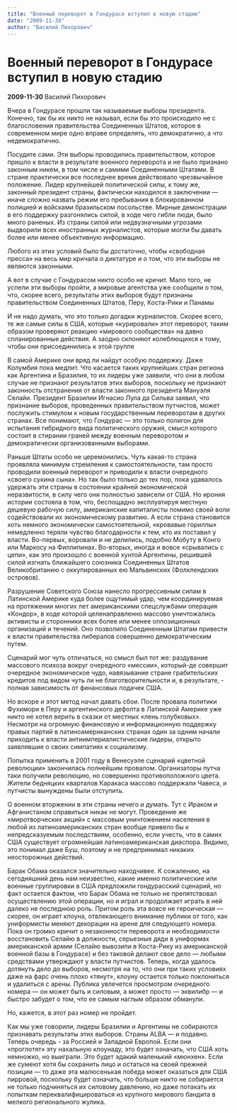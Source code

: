 ```yaml
---
title: "Военный переворот в Гондурасе вступил в новую стадию"
date: "2009-11-30"
author: "Василий Пихорович"
---
```


# Военный переворот в Гондурасе вступил в новую стадию

**2009-11-30** Василий Пихорович

Вчера в Гондурасе прошли так называемые выборы президента. Конечно, так бы их никто не называл, если бы это происходило не с благословения правительства Соединенных Штатов, которое в современном мире одно вправе определять, что демократично, а что недемократично.

Посудите сами. Эти выборы проводились правительством, которое пришло к власти в результате военного переворота и не было признано законным никем, в том числе и самими Соединенными Штатами. В стране практически все последнее время действовало чрезвычайное положение. Лидер крупнейшей политической силы, к тому же, законный президент страны, фактически находился в заключении — иначе сложно назвать режим его пребывания в блокированном полицией и войсками бразильском посольстве. Мирные демонстрации в его поддержку разгонялись силой, в ходе чего гибли люди, было много раненых. Из страны силой или недвузначными угрозами выдворили всех иностранных журналистов, которые могли бы давать более или менее объективную информацию.

Любого из этих условий было бы достаточно, чтобы «свободная пресса» на весь мир кричала о диктатуре и о том, что эти выборы не являются законными.

А вот в случае с Гондурасом никто особо не кричит. Мало того, не успели эти выборы пройти, а мировые агентства уже сообщили о том, что, скорее всего, результаты этих выборов будут признаны правительством Соединенных Штатов, Перу, Коста-Рики и Панамы

И не надо думать, что это только догадки журналистов. Скорее всего, те же самые силы в США, которые «курировали» этот переворот, таким образом проверяют реакцию «мирового сообщества» на давно спланированные действия. А заодно склоняют колеблющихся к тому, чтобы они присоединились к этой группе

В самой Америке они вряд ли найдут особую поддержку. Даже Колумбия пока медлит. Что касается таких крупнейших стран региона как Аргентина и Бразилия, то их лидеры уже заявили, что они в любом случае не признают результатов этих выборов, поскольку не признают законность отстранения от власти законного президента Мануэля Селайи. Президент Бразилии Игнасио Лула да Сильва заявил, что признание выборов, проведенных правительством путчистов, может послужить стимулом к новым государственным переворотам в других странах. Все понимают, что Гондурас — это только полигон для испытания гибридного вида политического оружия, смысл которого состоит в стирании граней между военным переворотом и демократически организованными выборами.

Раньше Штаты особо не церемонились. Чуть какая-то страна проявляла минимум стремления к самостоятельности, там просто проводили военный переворот и приводили к власти очередного «своего сукина сына». Но так было только до тех пор, пока удавалось удержать эти страны в состоянии крайней экономической неразвитости, в силу чего они полностью зависели от США. Но ирония истории состояла в том, что, беспощадно эксплуатируя местную дешевую рабочую силу, американские капиталисты помимо своей воли содействовали их экономическому развитию. А если страна становится хоть немного экономически самостоятельной, «кровавые гориллы» немедленно теряли чувство благодарности к тем, кто их поставил у власти. Во-первых, воровали и не делились, подобно Мобуту в Конго или Маркосу на Филлипинах. Во-вторых, иногда и вовсе «срывались с цепи», как это произошло с военной хунтой Аргентины, решившей силой изгнать ближайшего союзника Соединенных Штатов Великобританию с оккупированных ею Мальвинских (Фолклендских островов). 

Разрушение Советского Союза нанесло прогрессивным силам в Латинской Америке куда более ощутимый удар, чем координируемая на протяжении многих лет американскими спецслужбами операция «Кондор», в ходе которой целенаправленно массово уничтожались активисты и сторонники всех более или менее оппозиционных организаций и течений. Оно позволило Соединенным Штатам привести к власти правительства либералов совершенно демократическим путем.

Сценарий мог чуть отличаться, но смысл был тот же: раздувание массового психоза вокруг очередного «мессии», который-де совершит очередное экономическое чудо, навязывание стране грабительских кредитов под видом чуть ли не благотворительности и, в результате, - полная зависимость от финансовых подачек США.

Но вскоре и этот метод начал давать сбои. После провала политики Фухимори в Перу и аргентинского дефолта в Латинской Америке уже никто не хотел верить в сказки от местных «лень голубковых». Несмотря на огромную финансовую и информационную поддержку правых партий в латиноамериканских странах один за одним начали приходить к власти антиимпериалистические лидеры, открыто заявлявшие о своих симпатиях к социализму.

Попытка применить в 2001 году в Венесуэле сценарий «цветной революции» закончилась полнейшим провалом. Организаторы путча таки получили революцию, но совершенно противоположного цвета. Жители бедняцких кварталов Каракаса массово поддержали Чавеса, и путчисты вынуждены были отступить.

О военном вторжении в эти страны нечего и думать. Тут с Ираком и Афганистаном справиться никак не могут. Проведение же «миротворческих акций» с массовым уничтожением населения в любой из латиноамериканских стран вообще привело бы к непредсказуемым последствиям, особенно, если учесть, что в самих США существует огромнейшая латиноамериканская диаспора. Видимо, это понимал даже Буш, поэтому и не предпринимал никаких неосторожных действий.

Барак Обама оказался значительно находчивее. К сожалению, на сегодняшний день нам неизвестно, какие именно политические или военные группировки в США предложили гондурасский сценарий, но факт остается фактом, что Барак Обама не только не препятствовал осуществлению этой операции, но и играл и продолжает играть в ней далеко не последнюю роль. Притом роль эта вовсе не героическая — скорее, он играет клоуна, отвлекающего внимание публики от того, как униформисты меняют декорации на арене для следующего номера. Пока он громко кричит о незаконности переворота и необходимости восстановить Селайю в должности, серьезные дяди в униформах американской армии (Селайю вывозили в Коста-Рику из американской военной базы в Гондурасе) и без таковой делают свое дело — любыми средствами утверждают у власти путчистов. Теперь, когда удалось дотянуть дело до выборов, несмотря на то, что они при таких условиях даже на фарс очень плохо «тянут», клоуну остается только поклониться и удалиться с арены. Публика увлечется просмотром очередного номера — он может быть и силовым, а может просто — эквилибр — и быстро забудет о том, что ее самым наглым образом обманули.

Но, кажется, в этот раз номер не пройдет.

Как мы уже говорили, лидеры Бразилии и Аргентины не собираются признавать результаты этих выборов. Страны ALBA — и подавно. Теперь очередь - за Россией и Западной Европой. Если они «проглотят» эту нахальную клоунаду, это будет означать, что США хоть немножко, но выиграли. Это будет эдакий маленький «мюнхен». Если же сумеют хотя бы сохранить лицо и остаться на своей прежней позиции — то даже эта малюсенькая победа может оказаться для США пирровой, поскольку будет означать, что больше никто не собирается не только подчиняться их силовому давлению, но даже потакать их попыткам переквалифицироваться из крупного мирового бандита в мелкого регионального жулика.